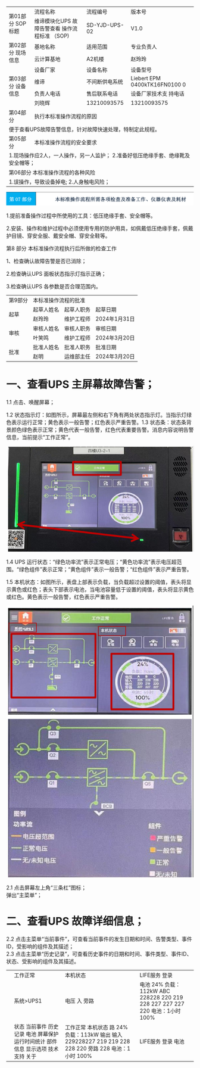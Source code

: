 <html><body><table><tr><td rowspan="2">第01部分 SOP标题</td><td>流程名称</td><td>流程编号</td><td>版本号</td></tr><tr><td>维谛模块化UPS 故障告警查看 操作流程标准 （SOP)</td><td>SD-YJD-UPS-02</td><td>V1.0</td></tr><tr><td rowspan="2">第02部分 现场信息</td><td>基地名称</td><td>适用范围</td><td>专业负责人</td></tr><tr><td>云计算基地</td><td>A2机楼</td><td>赵玲玲</td></tr><tr><td rowspan="4">第03部分 设备信息</td><td>设备厂家</td><td>设备名称</td><td>设备型号</td></tr><tr><td>维谛</td><td>不间断供电系统</td><td>Liebert EPM 0400kTK16FN0100 0</td></tr><tr><td>负责人电话</td><td>售后联系电话</td><td>设备厂家技术支 持电话</td></tr><tr><td>刘晓辉</td><td>13210093575</td><td>13210093575</td></tr><tr><td>第04部分</td><td colspan="3">执行本标准操作流程的原因</td></tr><tr><td colspan="4">便于查看UPS故障告警信息，针对故障快速处理，特制定此规程。</td></tr><tr><td>第05部分</td><td colspan="3">本标准操作流程的安全要求</td></tr><tr><td colspan="4">1.现场操作应2人，一人操作，另一人监护； 2.准备好低压绝缘手套、绝缘靴及安全帽等；</td></tr><tr><td colspan="4">第06部分 本标准操作流程的各种风险</td></tr><tr><td colspan="4">1.误操作，导致设备掉电; 2.人身触电风险；</td></tr></table></body></html>  

![](images/2bc4038e6c1426c232303265cca9c87195c228fd2019bcf947bb73c6b7505282.jpg)  

1.提前准备操作过程中所使用的工具：低压绝缘手套、安全帽等。  

2.安装、操作和维护过程中必须使用专用的防护用具，如佩戴低压绝缘手套，佩戴护目镜、穿安全服、戴安全帽、穿安全鞋等。  

第8 部分 本标准操作流程执行后所做的检查工作  

1、检查确认故障告警是否已消除；  

2.检查确认UPS 面板状态指示灯指示正确；  

3.检查确认UPS 各参数是否合理范围内。  

<html><body><table><tr><td>第9部分</td><td colspan="3">本标准操作流程的批准</td></tr><tr><td rowspan="2">起草</td><td>起草人姓名</td><td>起草人职务</td><td>起草日期</td></tr><tr><td>赵玲玲</td><td>维护工程师</td><td>2024年1月31日</td></tr><tr><td rowspan="2">审核</td><td>审核人姓名</td><td>审核人职务</td><td>审核日期</td></tr><tr><td>叶笑鸣</td><td>维护工程师</td><td>2024年3月20日</td></tr><tr><td rowspan="2">批准</td><td>批准人姓名</td><td>批准人职务</td><td>批准日期</td></tr><tr><td>赵明</td><td>运维部主任</td><td>2024年3月20日</td></tr></table></body></html>  

# 一、查看UPS 主屏幕故障告警；  

1.1 点击、唤醒屏幕；  

1.2 状态指示灯：如图所示，屏幕最左侧和右下角有两处状态指示灯。当指示灯绿色表示运行正常；黄色表示一般告警；红色表示严重告警。1.3 状态条：状态条背景颜色绿色表示正常；黄色代表一般告警，红色代表重要告警。消息内容说明告警信息，当前提示“工作正常”。  

![](images/2ffeac1664b5f2a63c4ef3cd49f91e7bd7be3261edf4a65722a5fe2cdb706c8d.jpg)  

1.4 UPS 运行状态：“绿色功率流”表示正常电压；“黄色功率流”表示电压超范围。“绿色组件”表示正常；“黄色组件”表示一般告警；“红色组件”表示严重告警。  

1.5 本机状态：如图所示，表盘上部表示负载，当负载超过设置的阈值，表头将显示黄色或红色；表头下部表示电池，当电池容量低于设置的阈值，表头将显示黄色或红色。黄色表示一般告警，红色表示严重告警。  

![](images/53db9e24ca5726377393d056b13959124ff8a79a0f4361715db13477bdff957f.jpg)  

2.1 点击屏幕左上角“三条杠”图标；  
弹出“主菜单”；  

# 二、查看UPS 故障详细信息；  

2.2 点击主菜单“当前事件”，可查看当前事件的发生日期和时间、告警类型、事件ID，受影响的组件及其描述；  
2.3 点击主菜单“历史记录”，可查看历史事件的日期和时间、事件类型、事件ID、状态、受影响的组件及其描述。  

<html><body><table><tr><td rowspan="3"></td><td>工作正常</td><td>本机状态</td><td>LIFE服务 登录</td></tr><tr><td>系统>UPS1</td><td>电压 入 旁路</td><td>电池 24% 负载：112kW ABC 228228 220 219 228 227 227 227 220 电池：1小时 100%</td></tr><tr><td>状态 当前事件 历史记录 电池 屏幕保护 运行时间统计 部件信息 显示选项 技术支持 关于</td><td>工作正常 本机状态 路 24% 负载：113kW 输出 输入 229228227 219 219 228 228 220 旁路 228 电池：1小时 100%</td><td>LIFE服务 登录 电池</td></tr></table></body></html>  